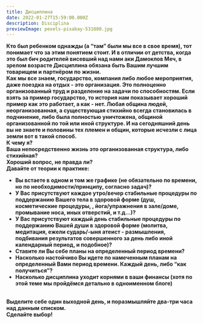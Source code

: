 ```yaml
---
title: Дисциплина
date: 2022-01-27T15:59:00.000Z
description: Disciplina
previewImage: pexels-pixabay-531880.jpg
---
```

**Кто был ребенком однажды (а “там” были мы все в свое время), тот понимает что за этим понятием стоит. И в отличии от детства, когда это был бич родителей висевший над нами аки Дамоклов Меч, в зрелом возрасте Дисциплина обязана быть Вашим лучшим товарищем и партнёром по жизни.**\
**Как мы все знаем, государство, компания либо любое мероприятия, даже поездка на отдых - это организация. Это полноценно организованный труд и разделение на задачи по способностям. Если взять за пример государство, то история нам показывает хороший пример как это работает, а как - нет. Любая община людей, неорганизованная, а существующая стихийно всегда становилась в подчинение, либо была полностью уничтожена, общиной организованной по той или иной структуре. И на сегодняшний день вы не знаете и половины тех племен и общин, которые исчезли с лица земли вот в такой способ.**\
**К чему я?** \
**Ваша непосредственно жизнь это организованная структура, либо стихийная?**\
**Хороший вопрос, не правда ли?**\
**Давайте от теории к практике:**

* **Вы встаете в одном и том же графике (не обязательно по времени, но по необходимости/принципу, согласно задач)?**
* **У Вас присутствуют каждое утро/вечер стабильные процедуры по поддержанию Вашего тела в здоровой форме (душ, косметические процедуры, , йога/упражнения в зале/доме, промывание носа, иных отверстий, и т.д…)?**
* **У Вас присутствуют каждый день стабильные процедуры по поддержанию Вашей души в здоровой форме (молитва, медитация, ежели сударь/-ыня атеист - размышления, подбивания результатов совершенного за день либо иной календарный период, и подобное)?**
* **Ставите ли Вы себе планы на определенный период времени?**
* **Насколько настойчиво Вы идете по намеченным планам на определенный Вами период времени. Каждый день, либо “как получиться”?**
* **Насколько дисциплина уходит корнями в ваши финансы (хотя по этой теме мы пройдёмся детально в одноименном блоге)**

\
**Выделите себе один выходной день, и поразмышляйте два-три часа над данным списком.** \
**Сделайте выбор!**